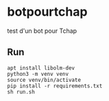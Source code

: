 # botpourtchap
test d'un bot pour Tchap

## Run 

```
apt install libolm-dev
python3 -m venv venv
source venv/bin/activate
pip install -r requirements.txt
sh run.sh
```
